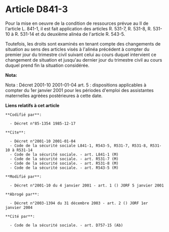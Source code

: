 # Article D841-3

Pour la mise en oeuvre de la condition de ressources prévue au II de l'article L. 841-1, il est fait application des articles
R. 531-7, R. 531-8, R. 531-10 à R. 531-14 et du deuxième alinéa de l'article R. 543-5.

Toutefois, les droits sont examinés en tenant compte des changements de situation au sens des articles visés à l'alinéa
précédent à compter du premier jour du trimestre civil suivant celui au cours duquel intervient ce changement de situation et
jusqu'au dernier jour du trimestre civil au cours duquel prend fin la situation considérée.

**Nota:**

Nota : Décret 2001-10 2001-01-04 art. 5 : dispositions applicables à compter du 1er janvier 2001 pour les périodes d'emploi
des assistantes maternelles agréées postérieures à cette date.

**Liens relatifs à cet article**

	**Codifié par**:

	  - Décret n°85-1354 1985-12-17

	**Cite**:

	  - Décret n°2001-10 2001-01-04
	  - Code de la sécurité sociale L841-1, R543-5, R531-7, R531-8, R531-10 à R531-14
	  - Code de la sécurité sociale. - art. L841-1 (M)
	  - Code de la sécurité sociale. - art. R531-7 (M)
	  - Code de la sécurité sociale. - art. R531-8 (M)
	  - Code de la sécurité sociale. - art. R543-5 (M)

	**Modifié par**:

	  - Décret n°2001-10 du 4 janvier 2001 - art. 1 () JORF 5 janvier 2001

	**Abrogé par**:

	  - Décret n°2003-1394 du 31 décembre 2003 - art. 2 () JORF 1er janvier 2004

	**Cité par**:

	  - Code de la sécurité sociale. - art. D757-15 (Ab)
